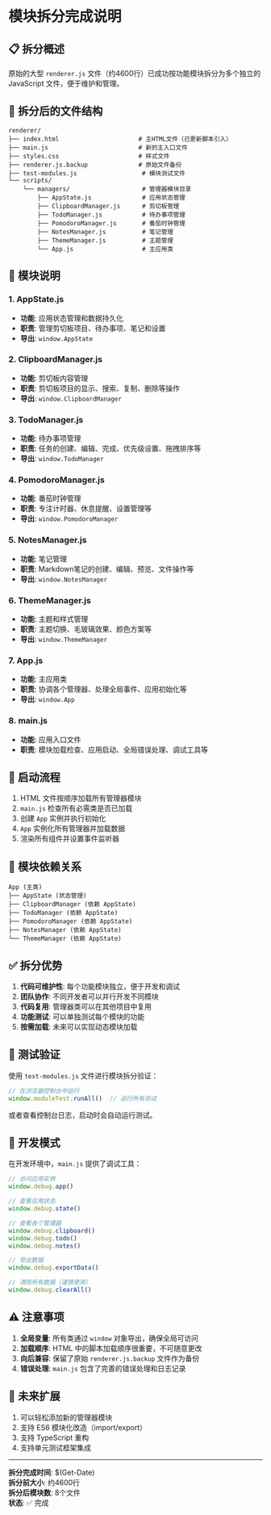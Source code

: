 # 模块拆分完成说明

## 📋 拆分概述

原始的大型 `renderer.js` 文件（约4600行）已成功按功能模块拆分为多个独立的 JavaScript 文件，便于维护和管理。

## 📁 拆分后的文件结构

```
renderer/
├── index.html                      # 主HTML文件（已更新脚本引入）
├── main.js                         # 新的主入口文件
├── styles.css                      # 样式文件
├── renderer.js.backup              # 原始文件备份
├── test-modules.js                  # 模块测试文件
└── scripts/
    └── managers/                    # 管理器模块目录
        ├── AppState.js              # 应用状态管理
        ├── ClipboardManager.js      # 剪切板管理
        ├── TodoManager.js           # 待办事项管理
        ├── PomodoroManager.js       # 番茄时钟管理
        ├── NotesManager.js          # 笔记管理
        ├── ThemeManager.js          # 主题管理
        └── App.js                   # 主应用类
```

## 🔧 模块说明

### 1. AppState.js
- **功能**: 应用状态管理和数据持久化
- **职责**: 管理剪切板项目、待办事项、笔记和设置
- **导出**: `window.AppState`

### 2. ClipboardManager.js
- **功能**: 剪切板内容管理
- **职责**: 剪切板项目的显示、搜索、复制、删除等操作
- **导出**: `window.ClipboardManager`

### 3. TodoManager.js
- **功能**: 待办事项管理
- **职责**: 任务的创建、编辑、完成、优先级设置、拖拽排序等
- **导出**: `window.TodoManager`

### 4. PomodoroManager.js
- **功能**: 番茄时钟管理
- **职责**: 专注计时器、休息提醒、设置管理等
- **导出**: `window.PomodoroManager`

### 5. NotesManager.js
- **功能**: 笔记管理
- **职责**: Markdown笔记的创建、编辑、预览、文件操作等
- **导出**: `window.NotesManager`

### 6. ThemeManager.js
- **功能**: 主题和样式管理
- **职责**: 主题切换、毛玻璃效果、颜色方案等
- **导出**: `window.ThemeManager`

### 7. App.js
- **功能**: 主应用类
- **职责**: 协调各个管理器、处理全局事件、应用初始化等
- **导出**: `window.App`

### 8. main.js
- **功能**: 应用入口文件
- **职责**: 模块加载检查、应用启动、全局错误处理、调试工具等

## 🚀 启动流程

1. HTML 文件按顺序加载所有管理器模块
2. `main.js` 检查所有必需类是否已加载
3. 创建 `App` 实例并执行初始化
4. `App` 实例化所有管理器并加载数据
5. 渲染所有组件并设置事件监听器

## 🔄 模块依赖关系

```
App (主类)
├── AppState (状态管理)
├── ClipboardManager (依赖 AppState)
├── TodoManager (依赖 AppState)
├── PomodoroManager (依赖 AppState)
├── NotesManager (依赖 AppState)
└── ThemeManager (依赖 AppState)
```

## ✅ 拆分优势

1. **代码可维护性**: 每个功能模块独立，便于开发和调试
2. **团队协作**: 不同开发者可以并行开发不同模块
3. **代码复用**: 管理器类可以在其他项目中复用
4. **功能测试**: 可以单独测试每个模块的功能
5. **按需加载**: 未来可以实现动态模块加载

## 🧪 测试验证

使用 `test-modules.js` 文件进行模块拆分验证：

```javascript
// 在浏览器控制台中运行
window.moduleTest.runAll()  // 运行所有测试
```

或者查看控制台日志，启动时会自动运行测试。

## 🔧 开发模式

在开发环境中，`main.js` 提供了调试工具：

```javascript
// 访问应用实例
window.debug.app()

// 查看应用状态  
window.debug.state()

// 查看各个管理器
window.debug.clipboard()
window.debug.todo()
window.debug.notes()

// 导出数据
window.debug.exportData()

// 清除所有数据（谨慎使用）
window.debug.clearAll()
```

## ⚠️ 注意事项

1. **全局变量**: 所有类通过 `window` 对象导出，确保全局可访问
2. **加载顺序**: HTML 中的脚本加载顺序很重要，不可随意更改
3. **向后兼容**: 保留了原始 `renderer.js.backup` 文件作为备份
4. **错误处理**: `main.js` 包含了完善的错误处理和日志记录

## 🔄 未来扩展

1. 可以轻松添加新的管理器模块
2. 支持 ES6 模块化改造（import/export）
3. 支持 TypeScript 重构
4. 支持单元测试框架集成

---

**拆分完成时间**: $(Get-Date)  
**拆分前大小**: 约4600行  
**拆分后模块数**: 8个文件  
**状态**: ✅ 完成

